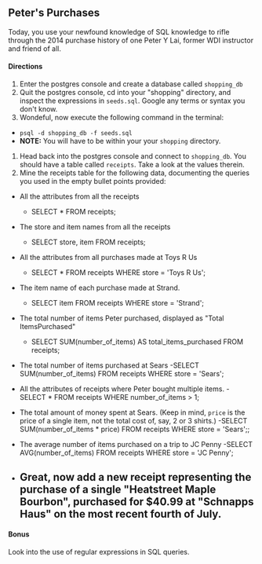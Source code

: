 ## Peter's Purchases

Today, you use your newfound knowledge of SQL knowledge to rifle through the 2014 purchase history of one Peter Y Lai, former WDI instructor and friend of all.

#### Directions

1. Enter the postgres console and create a database called `shopping_db`
1. Quit the postgres console, cd into your "shopping" directory, and inspect the expressions in `seeds.sql`. Google any terms or syntax you don't know.
1. Wondeful, now execute the following command in the terminal:
  - `psql -d shopping_db -f seeds.sql`
  - __NOTE:__ You will have to be within your your `shopping` directory.

1. Head back into the postgres console and connect to `shopping_db`. You should have a table called `receipts`. Take a look at the values therein.
1. Mine the receipts table for the following data, documenting the queries you used in the empty bullet points provided:
  - All the attributes from all the receipts
    - SELECT * FROM receipts;
  - The store and item names from all the receipts
    - SELECT store, item FROM receipts;
  - All the attributes from all purchases made at Toys R Us
    - SELECT * FROM receipts WHERE store = 'Toys R Us';
  - The item name of each purchase made at Strand.
    - SELECT item FROM receipts WHERE store = 'Strand';
  - The total number of items Peter purchased, displayed as "Total ItemsPurchased"
    - SELECT SUM(number_of_items) AS total_items_purchased FROM receipts;
  - The total number of items purchased at Sears
    -SELECT SUM(number_of_items) FROM receipts WHERE store = 'Sears';
  - All the attributes of receipts where Peter bought multiple items.
    -SELECT * FROM receipts WHERE number_of_items > 1;

  - The total amount of money spent at Sears. (Keep in mind, `price` is the price of a single item, not the total cost of, say, 2 or 3 shirts.)
    -SELECT SUM(number_of_items * price) FROM receipts WHERE store = 'Sears';;

  - The average number of items purchased on a trip to JC Penny
    -SELECT AVG(number_of_items) FROM receipts WHERE store = 'JC Penny';
  - Great, now add a new receipt representing the purchase of a single "Heatstreet Maple Bourbon", purchased for $40.99 at "Schnapps Haus" on the most recent fourth of July.
    -

#### Bonus

Look into the use of regular expressions in SQL queries.




